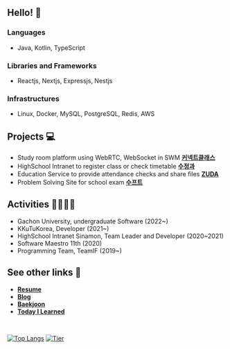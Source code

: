 ## Hello! 👋 

### Languages
- Java, Kotlin, TypeScript
### Libraries and Frameworks
- Reactjs, Nextjs, Expressjs, Nestjs
### Infrastructures
- Linux, Docker, MySQL, PostgreSQL, Redis, AWS

## Projects 💻

- Study room platform using WebRTC, WebSocket in SWM **[커넥트클래스](https://github.com/real-compacted-developer/connect-class/)**
- HighSchool Intranet to register class or check timetable **[수정과](https://github.com/swjb-sinamon/)**
- Education Service to provide attendance checks and share files **[ZUDA](https://github.com/zzuda/)**
- Problem Solving Site for school exam **[수프트](https://github.com/swsuft/)**

## Activities 🙋‍♀️🙋‍♂️

- Gachon University, undergraduate Software (2022~)
- KKuTuKorea, Developer (2021~)
- HighSchool Intranet Sinamon, Team Leader and Developer (2020~2021)
- Software Maestro 11th (2020)
- Programming Team, TeamIF (2019~)

## See other links 🔗

- **[Resume](https://daegyeo.me?utm_source=github&utm_medium=readme&utm_campaign=github_readme)**
- **[Blog](https://blog.daegyeo.me/)**
- **[Baekjoon](https://www.acmicpc.net/user/combbm)**
- **[Today I Learned](https://til.skylightqp.kr)**

<br />

[![Top Langs](https://github-readme-stats.vercel.app/api/top-langs/?username=SkyLightQP&layout=compact)](https://github.com/SkyLightQP)
[![Tier](http://mazassumnida.wtf/api/v2/generate_badge?boj=combbm)](https://solved.ac/combbm)
